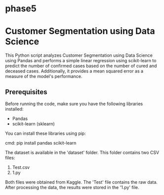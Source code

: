 # phase5
# Customer Segmentation using Data Science

This Python script analyzes  Customer Segmentation using Data Science using Pandas and performs a simple linear regression using scikit-learn to predict the number of confirmed cases based on the number of cured and deceased cases. Additionally, it provides a mean squared error as a measure of the model's performance.

## Prerequisites

Before running the code, make sure you have the following libraries installed:

- Pandas
- scikit-learn (sklearn)

You can install these libraries using pip:

cmd:
    pip install pandas scikit-learn


The dataset is available in the 'dataset' folder. This folder contains two CSV files:

1. Test.csv
2. 1.py

Both files were obtained from Kaggle. The 'Test' file contains the raw data. After processing the data, the results were stored in the '1.py' file.

